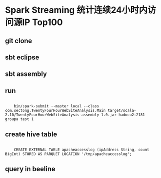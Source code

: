 # Spark Streaming 统计连续24小时内访问源IP Top100

## git clone 

## sbt eclipse

## sbt assembly

## run
```

	bin/spark-submit --master local --class com.sectong.TwentyFourHourWebSiteAnalysis.Main target/scala-2.10/TwentyFourHourWebSiteAnalysis-assembly-1.0.jar hadoop2:2181 groupa test 1
```
## create hive table
```

	CREATE EXTERNAL TABLE apacheaccesslog (ipAddress String, count BigInt) STORED AS PARQUET LOCATION '/tmp/apacheaccesslog';
```

## query in beeline

